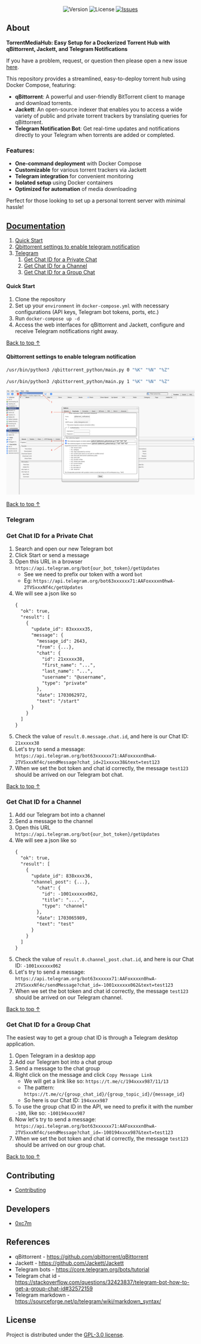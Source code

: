 <p align="center">
   <img src="https://img.shields.io/badge/Version-v1.0-blue" alt="Version">
   <img src="https://img.shields.io/badge/License-GPL--3.0-brightgreen" alt="License">
   <a href="https://github.com/0xc7m/TorrentMediaHub/issues"><img src="https://img.shields.io/github/issues/0xc7m/TorrentMediaHub.svg?maxAge=60&style=flat-square" alt="Issues"></a>
</p>

## About

**TorrentMediaHub: Easy Setup for a Dockerized Torrent Hub with qBittorrent, Jackett, and Telegram Notifications**

If you have a problem, request, or question then please open a new issue [here](/issues).

This repository provides a streamlined, easy-to-deploy torrent hub using Docker Compose, featuring:

- **qBittorrent**: A powerful and user-friendly BitTorrent client to manage and download torrents.
- **Jackett**: An open-source indexer that enables you to access a wide variety of public and private torrent trackers by translating queries for qBittorrent.
- **Telegram Notification Bot**: Get real-time updates and notifications directly to your Telegram when torrents are added or completed.

### Features:
- **One-command deployment** with Docker Compose
- **Customizable** for various torrent trackers via Jackett
- **Telegram integration** for convenient monitoring
- **Isolated setup** using Docker containers
- **Optimized for automation** of media downloading

Perfect for those looking to set up a personal torrent server with minimal hassle!

## [Documentation](#documentation)

1. [Quick Start](#quick-start)
1. [Qbittorrent settings to enable telegram notification](#qbittorrent-settings-to-enable-telegram-notification)
1. [Telegram](#telegram)
   1. [Get Chat ID for a Private Chat](#get-chat-id-for-a-private-chat)
   1. [Get Chat ID for a Channel](#get-chat-id-for-a-channel)
   1. [Get Chat ID for a Group Chat](#get-chat-id-for-a-group-chat)

#### Quick Start

1. Clone the repository
1. Set up your `environment` in `docker-compose.yml` with necessary configurations (API keys, Telegram bot tokens, ports, etc.)
1. Run `docker-compose up -d`
1. Access the web interfaces for qBittorrent and Jackett, configure and receive Telegram notifications right away.

[Back to top &uarr;](#documentation)

#### Qbittorrent settings to enable telegram notification

```Bash
/usr/bin/python3 /qbittorrent_python/main.py 0 "%K" "%N" "%Z"
```

```Bash
/usr/bin/python3 /qbittorrent_python/main.py 1 "%K" "%N" "%Z"
```

![Qbittorrent settings](.github/qbittorrent_configuration.png)

[Back to top &uarr;](#documentation)

### Telegram 

### Get Chat ID for a Private Chat

1. Search and open our new Telegram bot
1. Click Start or send a message
1. Open this URL in a browser `https://api.telegram.org/bot{our_bot_token}/getUpdates`   
    - See we need to prefix our token with a word `bot`
    - Eg: `https://api.telegram.org/bot63xxxxxx71:AAFoxxxxn0hwA-2TVSxxxNf4c/getUpdates`
1. We will see a json like so
    ```
    {
      "ok": true,
      "result": [
        {
          "update_id": 83xxxxx35,
          "message": {
            "message_id": 2643,
            "from": {...},
            "chat": {
              "id": 21xxxxx38,
              "first_name": "...",
              "last_name": "...",
              "username": "@username",
              "type": "private"
            },
            "date": 1703062972,
            "text": "/start"
          }
        }
      ]
    }
    ```
1. Check the value of `result.0.message.chat.id`, and here is our Chat ID: `21xxxxx38`
3. Let's try to send a message: `https://api.telegram.org/bot63xxxxxx71:AAFoxxxxn0hwA-2TVSxxxNf4c/sendMessage?chat_id=21xxxxx38&text=test123`
4. When we set the bot token and chat id correctly, the message `test123` should be arrived on our Telegram bot chat.

[Back to top &uarr;](#documentation)

### Get Chat ID for a Channel

1. Add our Telegram bot into a channel
1. Send a message to the channel
1. Open this URL `https://api.telegram.org/bot{our_bot_token}/getUpdates`
1. We will see a json like so
    ```
    {
      "ok": true,
      "result": [
        {
          "update_id": 838xxxx36,
          "channel_post": {...},
            "chat": {
              "id": -1001xxxxxx062,
              "title": "....",
              "type": "channel"
            },
            "date": 1703065989,
            "text": "test"
          }
        }
      ]
    }
    ```
1. Check the value of `result.0.channel_post.chat.id`, and here is our Chat ID: `-1001xxxxxx062`
1. Let's try to send a message: `https://api.telegram.org/bot63xxxxxx71:AAFoxxxxn0hwA-2TVSxxxNf4c/sendMessage?chat_id=-1001xxxxxx062&text=test123`
1. When we set the bot token and chat id correctly, the message `test123` should be arrived on our Telegram channel.

[Back to top &uarr;](#documentation)

### Get Chat ID for a Group Chat

The easiest way to get a group chat ID is through a Telegram desktop application.

1. Open Telegram in a desktop app
1. Add our Telegram bot into a chat group
1. Send a message to the chat group
1. Right click on the message and click `Copy Message Link`
    - We will get a link like so: `https://t.me/c/194xxxx987/11/13`
    - The pattern: `https://t.me/c/{group_chat_id}/{group_topic_id}/{message_id}`
    - So here is our Chat ID: `194xxxx987`
1. To use the group chat ID in the API, we need to prefix it with the number `-100`, like so: `-100194xxxx987`
1. Now let's try to send a message: `https://api.telegram.org/bot63xxxxxx71:AAFoxxxxn0hwA-2TVSxxxNf4c/sendMessage?chat_id=-100194xxxx987&text=test123`
1. When we set the bot token and chat id correctly, the message `test123` should be arrived on our group chat.

[Back to top &uarr;](#documentation)

## Contributing

- [Contributing](/CONTRIBUTING.md)

## Developers

- [0xc7m](https://github.com/0xc7m)

## References

- qBittorrent - https://github.com/qbittorrent/qBittorrent
- Jackett - https://github.com/Jackett/Jackett
- Telegram bots - https://core.telegram.org/bots/tutorial
- Telegram chat id - https://stackoverflow.com/questions/32423837/telegram-bot-how-to-get-a-group-chat-id#32572159
- Telegram markdown - https://sourceforge.net/p/telegram/wiki/markdown_syntax/

## License

Project is distributed under the [GPL-3.0 license](/LICENSE).